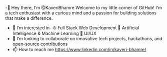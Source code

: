 -👋 Hey there, I’m @KaveriBhamre
Welcome to my little corner of GitHub! I'm a tech enthusiast with a curious mind and a passion for building solutions that make a difference.
- 👀 I’m interested in- 🌐 Full Stack Web Development
                         🤖 Artificial Intelligence & Machine Learning
                         🎨 UI/UX
- 💞️ I’m looking to collaborate on innovative tech projects, hackathons, and open-source contributions
- 📫 How to reach me https://www.linkedin.com/in/kaveri-bhamre/
  

<!---
KaveriBhamre/KaveriBhamre is a ✨ special ✨ repository because its `README.md` (this file) appears on your GitHub profile.
You can click the Preview link to take a look at your changes.
--->
